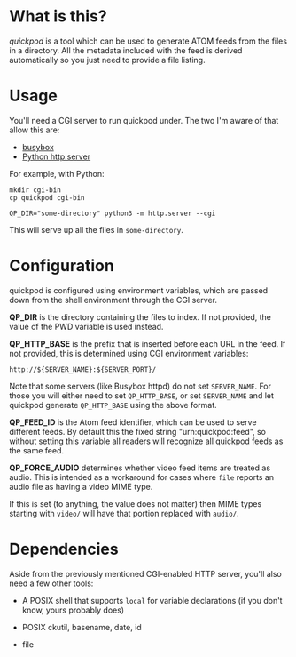 # What is this?

*quickpod* is a tool which can be used to generate ATOM feeds from the files in
a directory. All the metadata included with the feed is derived automatically
so you just need to provide a file listing.

# Usage

You'll need a CGI server to run quickpod under. The two I'm aware of that allow this are:

- [busybox](https://busybox.net/downloads/BusyBox.html#httpd)
- [Python http.server](https://docs.python.org/3/library/http.server.html)

For example, with Python:

```
mkdir cgi-bin
cp quickpod cgi-bin

QP_DIR="some-directory" python3 -m http.server --cgi
```

This will serve up all the files in `some-directory`.

# Configuration

quickpod is configured using environment variables, which are passed down from
the shell environment through the CGI server.

**QP_DIR** is the directory containing the files to index. If not provided, the
value of the PWD variable is used instead.

**QP_HTTP_BASE** is the prefix that is inserted before each URL in the feed. If
not provided, this is determined using CGI environment variables:

```
http://${SERVER_NAME}:${SERVER_PORT}/
```

Note that some servers (like Busybox httpd) do not set `SERVER_NAME`. For those
you will either need to set `QP_HTTP_BASE`, or set `SERVER_NAME` and let
quickpod generate `QP_HTTP_BASE` using the above format.

**QP_FEED_ID** is the Atom feed identifier, which can be used to serve different
feeds. By default this the fixed string "urn:quickpod:feed", so without setting
this variable all readers will recognize all quickpod feeds as the same feed.

**QP_FORCE_AUDIO** determines whether video feed items are treated as audio. This
is intended as a workaround for cases where `file` reports an audio file as having
a video MIME type.

If this is set (to anything, the value does not matter) then MIME types starting
with `video/` will have that portion replaced with `audio/`.

# Dependencies

Aside from the previously mentioned CGI-enabled HTTP server, you'll also need a
few other tools:

- A POSIX shell that supports `local` for variable declarations (if you don't
  know, yours probably does)

- POSIX ckutil, basename, date, id

- file
